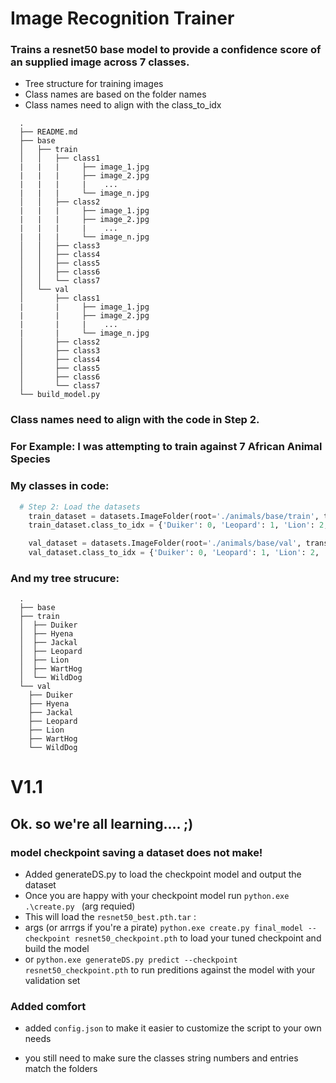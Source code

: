 # Image Recognition Trainer
### Trains a resnet50 base model to provide a confidence score of an supplied image across 7 classes.

* Tree structure for training images
* Class names are based on the folder names
* Class names need to align with the class_to_idx
```
  .
  ├── README.md
  ├── base
  │   ├── train
  │   │   ├── class1
  |   |   |     ├── image_1.jpg
  |   |   |     ├── image_2.jpg
  |   |   |     |    ...
  |   |   |     └── image_n.jpg
  │   │   ├── class2
  |   |   |     ├── image_1.jpg
  |   |   |     ├── image_2.jpg
  |   |   |     |    ...
  |   |   |     └── image_n.jpg
  │   │   ├── class3
  │   │   ├── class4
  │   │   ├── class5
  │   │   ├── class6
  │   │   └── class7
  │   └── val
  │       ├── class1
  |       |     ├── image_1.jpg
  |       |     ├── image_2.jpg
  |       |     |    ...
  |       |     └── image_n.jpg
  │       ├── class2
  │       ├── class3
  │       ├── class4
  │       ├── class5
  │       ├── class6
  │       └── class7
  └── build_model.py
```

### Class names need to align with the code in Step 2.
### For Example: I was attempting to train against 7 African Animal Species 


### My classes in code:

```python
  # Step 2: Load the datasets
    train_dataset = datasets.ImageFolder(root='./animals/base/train', transform=transform )
    train_dataset.class_to_idx = {'Duiker': 0, 'Leopard': 1, 'Lion': 2, 'WildDog': 3, 'Hyena': 4, 'WartHog': 5, 'Jackal': 6}

    val_dataset = datasets.ImageFolder(root='./animals/base/val', transform=transform)
    val_dataset.class_to_idx = {'Duiker': 0, 'Leopard': 1, 'Lion': 2, 'WildDog': 3, 'Hyena': 4, 'WartHog': 5, 'Jackal': 
```    
### And my tree strucure:


```
  .
  ├── base
  ├── train
  │  ├── Duiker
  │  ├── Hyena
  │  ├── Jackal
  │  ├── Leopard
  │  ├── Lion
  │  ├── WartHog
  │  └── WildDog
  └── val
    ├── Duiker
    ├── Hyena
    ├── Jackal
    ├── Leopard
    ├── Lion
    ├── WartHog
    └── WildDog
```

# V1.1
## Ok. so we're all learning.... ;)
### model checkpoint saving a dataset does not make!
* Added generateDS.py to load the checkpoint model and output the dataset
* Once you are happy with your checkpoint model run ```python.exe .\create.py ```  (arg requied)
* This will load the ```resnet50_best.pth.tar``` :
* args (or arrrgs if you're a pirate)
```python.exe create.py final_model --checkpoint resnet50_checkpoint.pth```  to load your tuned checkpoint and build the model 
* or 
```python.exe generateDS.py predict --checkpoint resnet50_checkpoint.pth``` to run preditions against the model with your validation set 

### Added comfort 
* added ```config.json``` to make it easier to customize the script to your own needs  

* you still need to make sure the classes string numbers and entries match the folders